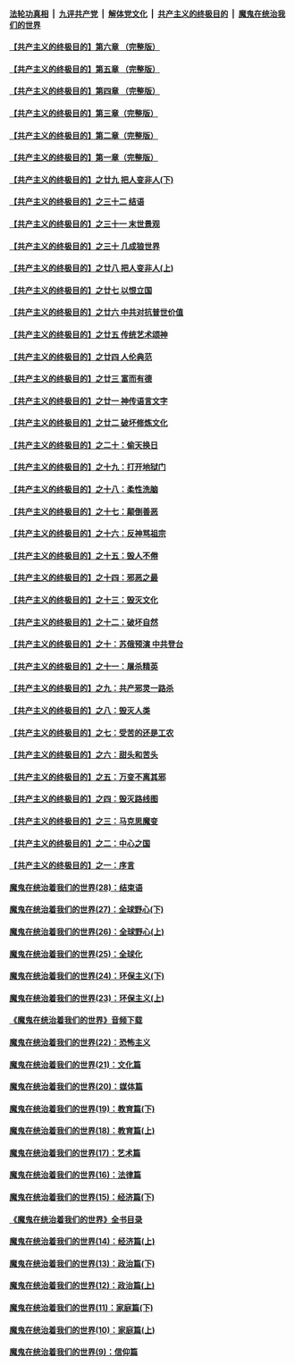 ####  [法轮功真相](../../../../basic/blob/master/README.md?t=05112003) &nbsp;|&nbsp; [九评共产党](../../../../9ping.md/blob/master/README.md?t=05112003) &nbsp;|&nbsp; [解体党文化](../../../../jtdwh.md/blob/master/README.md?t=05112003)  &nbsp;|&nbsp; [共产主义的终极目的](../../../../gczydzjmd.md/blob/master/README.md?t=05112003) &nbsp;|&nbsp; [魔鬼在统治我们的世界](../../../../mgztzwmdsj.md/blob/master/README.md?t=05112003) 

#### [【共产主义的终极目的】第六章 （完整版）](../pages/nsc422/n11428913.md?t=05112003) 

#### [【共产主义的终极目的】第五章 （完整版）](../pages/nsc422/n11428912.md?t=05112003) 

#### [【共产主义的终极目的】第四章 （完整版）](../pages/nsc422/n11428907.md?t=05112003) 

#### [【共产主义的终极目的】第三章（完整版）](../pages/nsc422/n11428848.md?t=05112003) 

#### [【共产主义的终极目的】第二章（完整版）](../pages/nsc422/n11428831.md?t=05112003) 

#### [【共产主义的终极目的】第一章（完整版）](../pages/nsc422/n11417651.md?t=05112003) 

#### [【共产主义的终极目的】之廿九 把人变非人(下)](../pages/nsc422/n11344140.md?t=05112003) 

#### [【共产主义的终极目的】之三十二 结语](../pages/nsc422/n11360535.md?t=05112003) 

#### [【共产主义的终极目的】之三十一 末世景观](../pages/nsc422/n11351129.md?t=05112003) 

#### [【共产主义的终极目的】之三十 几成狼世界](../pages/nsc422/n11348280.md?t=05112003) 

#### [【共产主义的终极目的】之廿八 把人变非人(上)](../pages/nsc422/n11340492.md?t=05112003) 

#### [【共产主义的终极目的】之廿七 以恨立国](../pages/nsc422/n11336944.md?t=05112003) 

#### [【共产主义的终极目的】之廿六 中共对抗普世价值](../pages/nsc422/n11324785.md?t=05112003) 

#### [【共产主义的终极目的】之廿五 传统艺术颂神](../pages/nsc422/n11296396.md?t=05112003) 

#### [【共产主义的终极目的】之廿四 人伦典范](../pages/nsc422/n11296397.md?t=05112003) 

#### [【共产主义的终极目的】之廿三 富而有德](../pages/nsc422/n11283598.md?t=05112003) 

#### [【共产主义的终极目的】之廿一 神传语言文字](../pages/nsc422/n11263265.md?t=05112003) 

#### [【共产主义的终极目的】之廿二 破坏修炼文化](../pages/nsc422/n11245728.md?t=05112003) 

#### [【共产主义的终极目的】之二十：偷天换日](../pages/nsc422/n11238846.md?t=05112003) 

#### [【共产主义的终极目的】之十九：打开地狱门](../pages/nsc422/n11206376.md?t=05112003) 

#### [【共产主义的终极目的】之十八：柔性洗脑](../pages/nsc422/n11199994.md?t=05112003) 

#### [【共产主义的终极目的】之十七：颠倒善恶](../pages/nsc422/n11179782.md?t=05112003) 

#### [【共产主义的终极目的】之十六：反神骂祖宗](../pages/nsc422/n11166798.md?t=05112003) 

#### [【共产主义的终极目的】之十五：毁人不倦](../pages/nsc422/n11166792.md?t=05112003) 

#### [【共产主义的终极目的】之十四：邪恶之最](../pages/nsc422/n11150249.md?t=05112003) 

#### [【共产主义的终极目的】之十三：毁灭文化](../pages/nsc422/n11135227.md?t=05112003) 

#### [【共产主义的终极目的】之十二：破坏自然](../pages/nsc422/n11135214.md?t=05112003) 

#### [【共产主义的终极目的】之十：苏俄预演 中共登台](../pages/nsc422/n11118424.md?t=05112003) 

#### [【共产主义的终极目的】之十一：屠杀精英](../pages/nsc422/n11118442.md?t=05112003) 

#### [【共产主义的终极目的】之九：共产邪灵一路杀](../pages/nsc422/n11114139.md?t=05112003) 

#### [【共产主义的终极目的】之八：毁灭人类](../pages/nsc422/n11108503.md?t=05112003) 

#### [【共产主义的终极目的】之七：受苦的还是工农](../pages/nsc422/n11101809.md?t=05112003) 

#### [【共产主义的终极目的】之六：甜头和苦头](../pages/nsc422/n11096971.md?t=05112003) 

#### [【共产主义的终极目的】之五：万变不离其邪](../pages/nsc422/n11091285.md?t=05112003) 

#### [【共产主义的终极目的】之四：毁灭路线图](../pages/nsc422/n11086284.md?t=05112003) 

#### [【共产主义的终极目的】之三：马克思魔变](../pages/nsc422/n11061941.md?t=05112003) 

#### [【共产主义的终极目的】之二：中心之国](../pages/nsc422/n11047728.md?t=05112003) 

#### [【共产主义的终极目的】之一：序言](../pages/nsc422/n11086077.md?t=05112003) 

#### [魔鬼在统治着我们的世界(28)：结束语](../pages/nsc422/n10936246.md?t=05112003) 

#### [魔鬼在统治着我们的世界(27)：全球野心(下)](../pages/nsc422/n10928319.md?t=05112003) 

#### [魔鬼在统治着我们的世界(26)：全球野心(上)](../pages/nsc422/n10900318.md?t=05112003) 

#### [魔鬼在统治着我们的世界(25)：全球化](../pages/nsc422/n10788205.md?t=05112003) 

#### [魔鬼在统治着我们的世界(24)：环保主义(下)](../pages/nsc422/n10695307.md?t=05112003) 

#### [魔鬼在统治着我们的世界(23)：环保主义(上)](../pages/nsc422/n10688613.md?t=05112003) 

#### [《魔鬼在统治着我们的世界》音频下载](../pages/nsc422/n10635553.md?t=05112003) 

#### [魔鬼在统治着我们的世界(22)：恐怖主义](../pages/nsc422/n10614727.md?t=05112003) 

#### [魔鬼在统治着我们的世界(21)：文化篇](../pages/nsc422/n10597706.md?t=05112003) 

#### [魔鬼在统治着我们的世界(20)：媒体篇](../pages/nsc422/n10586579.md?t=05112003) 

#### [魔鬼在统治着我们的世界(19)：教育篇(下)](../pages/nsc422/n10564808.md?t=05112003) 

#### [魔鬼在统治着我们的世界(18)：教育篇(上)](../pages/nsc422/n10526970.md?t=05112003) 

#### [魔鬼在统治着我们的世界(17)：艺术篇](../pages/nsc422/n10499093.md?t=05112003) 

#### [魔鬼在统治着我们的世界(16)：法律篇](../pages/nsc422/n10485969.md?t=05112003) 

#### [魔鬼在统治着我们的世界(15)：经济篇(下)](../pages/nsc422/n10469975.md?t=05112003) 

#### [《魔鬼在统治着我们的世界》全书目录](../pages/nsc422/n10464261.md?t=05112003) 

#### [魔鬼在统治着我们的世界(14)：经济篇(上)](../pages/nsc422/n10457370.md?t=05112003) 

#### [魔鬼在统治着我们的世界(13)：政治篇(下)](../pages/nsc422/n10448270.md?t=05112003) 

#### [魔鬼在统治着我们的世界(12)：政治篇(上)](../pages/nsc422/n10444576.md?t=05112003) 

#### [魔鬼在统治着我们的世界(11)：家庭篇(下)](../pages/nsc422/n10440961.md?t=05112003) 

#### [魔鬼在统治着我们的世界(10)：家庭篇(上)](../pages/nsc422/n10435448.md?t=05112003) 

#### [魔鬼在统治着我们的世界(9)：信仰篇](../pages/nsc422/n10432159.md?t=05112003) 

